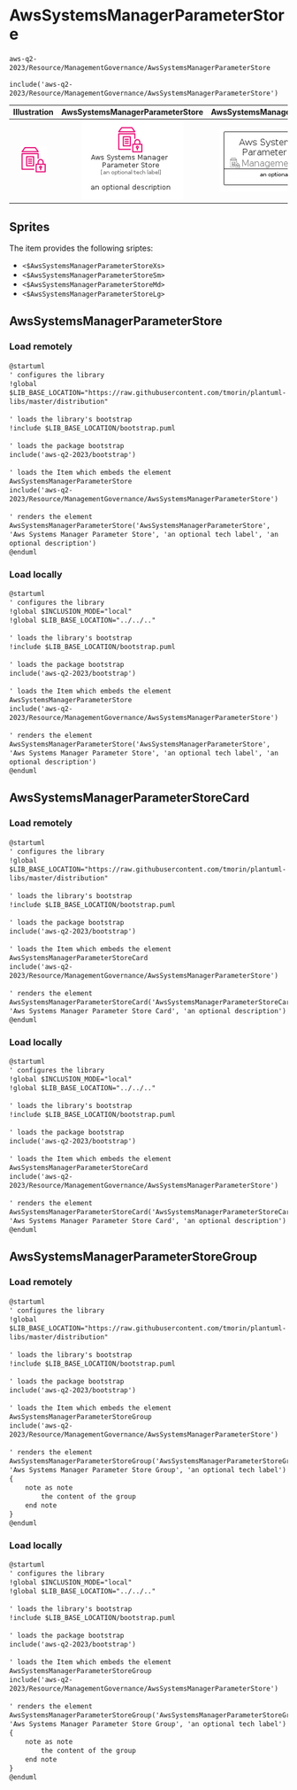 # AwsSystemsManagerParameterStore


```text
aws-q2-2023/Resource/ManagementGovernance/AwsSystemsManagerParameterStore
```

```text
include('aws-q2-2023/Resource/ManagementGovernance/AwsSystemsManagerParameterStore')
```



| Illustration | AwsSystemsManagerParameterStore | AwsSystemsManagerParameterStoreCard | AwsSystemsManagerParameterStoreGroup |
| :---: | :---: | :---: | :---: |
| ![illustration for Illustration](../../../aws-q2-2023/Resource/ManagementGovernance/AwsSystemsManagerParameterStore.png) | ![illustration for AwsSystemsManagerParameterStore](../../../aws-q2-2023/Resource/ManagementGovernance/AwsSystemsManagerParameterStore.Local.png) | ![illustration for AwsSystemsManagerParameterStoreCard](../../../aws-q2-2023/Resource/ManagementGovernance/AwsSystemsManagerParameterStoreCard.Local.png) | ![illustration for AwsSystemsManagerParameterStoreGroup](../../../aws-q2-2023/Resource/ManagementGovernance/AwsSystemsManagerParameterStoreGroup.Local.png) |



## Sprites
The item provides the following sriptes:

- `<$AwsSystemsManagerParameterStoreXs>`
- `<$AwsSystemsManagerParameterStoreSm>`
- `<$AwsSystemsManagerParameterStoreMd>`
- `<$AwsSystemsManagerParameterStoreLg>`





## AwsSystemsManagerParameterStore

### Load remotely
```plantuml
@startuml
' configures the library
!global $LIB_BASE_LOCATION="https://raw.githubusercontent.com/tmorin/plantuml-libs/master/distribution"

' loads the library's bootstrap
!include $LIB_BASE_LOCATION/bootstrap.puml

' loads the package bootstrap
include('aws-q2-2023/bootstrap')

' loads the Item which embeds the element AwsSystemsManagerParameterStore
include('aws-q2-2023/Resource/ManagementGovernance/AwsSystemsManagerParameterStore')

' renders the element
AwsSystemsManagerParameterStore('AwsSystemsManagerParameterStore', 'Aws Systems Manager Parameter Store', 'an optional tech label', 'an optional description')
@enduml
```

### Load locally
```plantuml
@startuml
' configures the library
!global $INCLUSION_MODE="local"
!global $LIB_BASE_LOCATION="../../.."

' loads the library's bootstrap
!include $LIB_BASE_LOCATION/bootstrap.puml

' loads the package bootstrap
include('aws-q2-2023/bootstrap')

' loads the Item which embeds the element AwsSystemsManagerParameterStore
include('aws-q2-2023/Resource/ManagementGovernance/AwsSystemsManagerParameterStore')

' renders the element
AwsSystemsManagerParameterStore('AwsSystemsManagerParameterStore', 'Aws Systems Manager Parameter Store', 'an optional tech label', 'an optional description')
@enduml
```

## AwsSystemsManagerParameterStoreCard

### Load remotely
```plantuml
@startuml
' configures the library
!global $LIB_BASE_LOCATION="https://raw.githubusercontent.com/tmorin/plantuml-libs/master/distribution"

' loads the library's bootstrap
!include $LIB_BASE_LOCATION/bootstrap.puml

' loads the package bootstrap
include('aws-q2-2023/bootstrap')

' loads the Item which embeds the element AwsSystemsManagerParameterStoreCard
include('aws-q2-2023/Resource/ManagementGovernance/AwsSystemsManagerParameterStore')

' renders the element
AwsSystemsManagerParameterStoreCard('AwsSystemsManagerParameterStoreCard', 'Aws Systems Manager Parameter Store Card', 'an optional description')
@enduml
```

### Load locally
```plantuml
@startuml
' configures the library
!global $INCLUSION_MODE="local"
!global $LIB_BASE_LOCATION="../../.."

' loads the library's bootstrap
!include $LIB_BASE_LOCATION/bootstrap.puml

' loads the package bootstrap
include('aws-q2-2023/bootstrap')

' loads the Item which embeds the element AwsSystemsManagerParameterStoreCard
include('aws-q2-2023/Resource/ManagementGovernance/AwsSystemsManagerParameterStore')

' renders the element
AwsSystemsManagerParameterStoreCard('AwsSystemsManagerParameterStoreCard', 'Aws Systems Manager Parameter Store Card', 'an optional description')
@enduml
```

## AwsSystemsManagerParameterStoreGroup

### Load remotely
```plantuml
@startuml
' configures the library
!global $LIB_BASE_LOCATION="https://raw.githubusercontent.com/tmorin/plantuml-libs/master/distribution"

' loads the library's bootstrap
!include $LIB_BASE_LOCATION/bootstrap.puml

' loads the package bootstrap
include('aws-q2-2023/bootstrap')

' loads the Item which embeds the element AwsSystemsManagerParameterStoreGroup
include('aws-q2-2023/Resource/ManagementGovernance/AwsSystemsManagerParameterStore')

' renders the element
AwsSystemsManagerParameterStoreGroup('AwsSystemsManagerParameterStoreGroup', 'Aws Systems Manager Parameter Store Group', 'an optional tech label') {
    note as note
        the content of the group
    end note
}
@enduml
```

### Load locally
```plantuml
@startuml
' configures the library
!global $INCLUSION_MODE="local"
!global $LIB_BASE_LOCATION="../../.."

' loads the library's bootstrap
!include $LIB_BASE_LOCATION/bootstrap.puml

' loads the package bootstrap
include('aws-q2-2023/bootstrap')

' loads the Item which embeds the element AwsSystemsManagerParameterStoreGroup
include('aws-q2-2023/Resource/ManagementGovernance/AwsSystemsManagerParameterStore')

' renders the element
AwsSystemsManagerParameterStoreGroup('AwsSystemsManagerParameterStoreGroup', 'Aws Systems Manager Parameter Store Group', 'an optional tech label') {
    note as note
        the content of the group
    end note
}
@enduml
```


